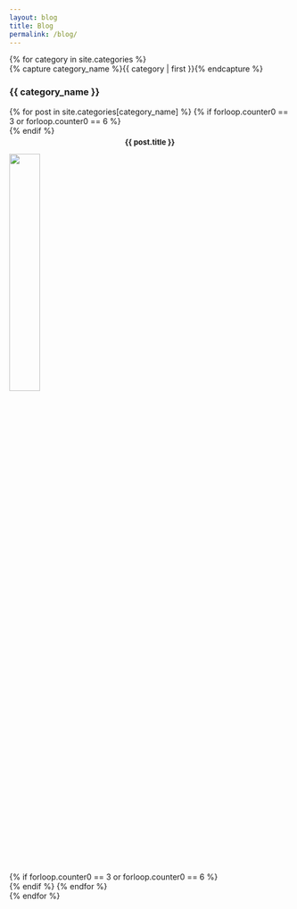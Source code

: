 ```yaml
---
layout: blog
title: Blog
permalink: /blog/
---
```


<div id="archives">
{% for category in site.categories %}
  <div class="archive-group">
    {% capture category_name %}{{ category | first }}{% endcapture %}
    <div id="#{{ category_name | slugize }}"></div>
    <p></p>
    <h3 class="category-head">{{ category_name }}</h3>
    {% for post in site.categories[category_name] %}
    {% if forloop.counter0 == 3 or forloop.counter0 == 6 %}
    <div class="row">
    {% endif %}
      <div class="column">
        <article class="archive-item">
          <div class="post">
            <h3 style="margin-top:4px; text-align:center; font-size:95%;">{{ post.title }}</h3>
            <a href="{{ site.baseurl }}{{ post.url }}">
              <img style="width:33%; height:33%;" src="{{ site.baseurl }}/images/thumbnail/{{ post.thumbnail }}">
            </a>
          </div>
        </article>
      </div>
    {% if forloop.counter0 == 3 or forloop.counter0 == 6 %}
    <div>
    {% endif %}
    {% endfor %}                                                                                                         
  </div>
{% endfor %}
</div>
